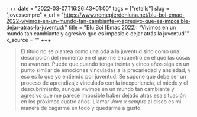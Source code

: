 +++
date = "2022-03-07T16:26:43+01:00"
tags = ["retalls"]
slug = "jovexsempre"
x_url = "https://www.nomepierdoniuna.net/blu-boi-emac-2022-vivimos-en-un-mundo-tan-cambiante-y-agresivo-que-es-imposible-dejar-atras-la-juventud/"
title = "Blu Boi (Emac 2022): “Vivimos en un mundo tan cambiante y agresivo que es imposible dejar atrás la juventud”"
x_source = ""
+++


> El título no se plantea como una oda a la juventud sino como una descripción del momento en el que me encuentro en el que las cosas no avanzan. Puede que cuando tenga treinta y cinco años siga en un punto similar de emociones vinculadas a la precariedad y ansiedad, y eso es lo que yo entiendo por juventud. Se supone que debe ser un proceso de aprendizaje vinculado con la inexperiencia, el miedo y el descubrimiento, aunque vivimos en un mundo tan cambiante y agresivo que me parece imposible haber dejado atrás esa situación en los próximos cuatro años. Llamar *Jove x sempre* al disco es mi manera de cagarme en todo y quedarme a gusto.
